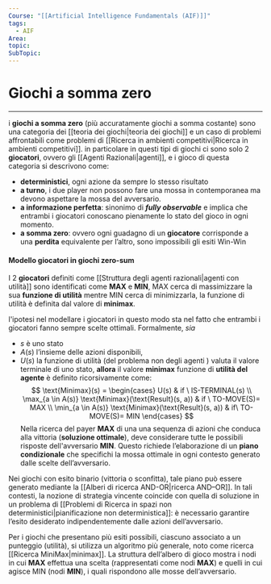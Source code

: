 ```yaml
---
Course: "[[Artificial Intelligence Fundamentals (AIF)]]"
tags:
  - AIF
Area: 
topic: 
SubTopic: 
---
```


# Giochi a somma zero
---
i **giochi a somma zero** (più accuratamente giochi a somma costante) sono una categoria dei [[teoria dei giochi|teoria dei giochi]] e un caso di problemi affrontabili come problemi di [[Ricerca in ambienti competitivi|Ricerca in ambienti competitivi]].
in particolare in questi tipi di giochi ci sono solo 2 **giocatori**, ovvero gli [[Agenti Razionali|agenti]], e i gioco di questa categoria si descrivono come:
- **deterministici**, ogni azione da sempre lo stesso risultato
- **a turno**, i due player non possono fare una mossa in contemporanea ma devono aspettare la mossa del avversario. 
- **a informazione perfetta**:  sinonimo di ***fully observable*** e  implica che entrambi i giocatori conoscano pienamente lo stato del gioco in ogni momento.
- **a somma zero**: ovvero ogni guadagno di un **giocatore** corrisponde a una **perdita** equivalente per l’altro, sono impossibili gli esiti Win-Win


#### Modello giocatori in giochi zero-sum
I 2 **giocatori** definiti come [[Struttura degli agenti razionali|agenti con utilità]] sono identificati come **MAX** e **MIN**, MAX cerca di massimizzare la sua **funzione di utilità** mentre MIN cerca di minimizzarla, la funzione di utilità è definita dal valore di **minimax**.

l'ipotesi nel modellare i giocatori in questo modo sta nel fatto che entrambi i giocatori fanno sempre scelte ottimali.
Formalmente, 
*sia*
- $s$ è uno stato 
- $A(s)$ l’insieme delle azioni disponibili, 
- $U(s)$ la funzione di utilità (del problema non degli agenti ) valuta il valore terminale di uno stato,
**allora** il valore **minimax** funzione di **utilità del agente** è definito ricorsivamente come:$$
\text{Minimax}(s) = 
\begin{cases}
U(s) & if \  IS-TERMINAL(s) \\
\max_{a \in A(s)} \text{Minimax}(\text{Result}(s, a)) & if \  TO-MOVE(S)= MAX \\
\min_{a \in A(s)} \text{Minimax}(\text{Result}(s, a)) & if\ TO-MOVE(S)= MIN
\end{cases}
$$Nella ricerca del payer **MAX** di una una sequenza di azioni che conduca alla vittoria (**soluzione ottimale**), deve considerare tutte le possibili risposte dell'avversario **MIN**. Questo richiede l’elaborazione di un **piano condizionale** che specifichi la mossa ottimale in ogni contesto generato dalle scelte dell’avversario.


Nei giochi con esito binario (vittoria o sconfitta), tale piano può essere generato mediante la [[Alberi di ricerca AND-OR|ricerca AND–OR]]. In tali contesti, la nozione di strategia vincente coincide con quella di soluzione in un problema di [[Problemi di Ricerca in spazi non deterministici|pianificazione non deterministica]]: è necessario garantire l’esito desiderato indipendentemente dalle azioni dell’avversario.

Per i giochi che presentano più esiti possibili, ciascuno associato a un punteggio (utilità), si utilizza un algoritmo più generale, noto come ricerca [[Ricerca MiniMax|minimax]]. La struttura dell’albero di gioco mostra i nodi in cui **MAX** effettua una scelta (rappresentati come nodi **MAX**) e quelli in cui agisce MIN (nodi **MIN**), i quali rispondono alle mosse dell’avversario.
